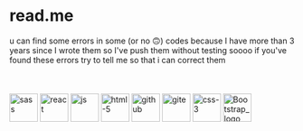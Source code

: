# read.me
 
 u can find some errors in some (or no 🙃) codes because I have more than 3 years since I wrote them so I've push them without testing soooo if you've found these errors try to tell me so that i can correct them 
<br>
<br>
<br>
<br>
<img src="https://github.com/user-attachments/assets/053f4ae7-87fd-449f-9df6-0f32af392c76" alt="sass" width="50">
<img src="https://github.com/user-attachments/assets/2d55a0db-bc5e-4437-9331-3ca5e171fec6" alt="react" width="50">
<img src="https://github.com/user-attachments/assets/6c296661-21e1-4289-ace8-e94fb8f69760" alt="js" width="50">
<img src="https://github.com/user-attachments/assets/c5491ccd-8327-414c-bc64-974f7e8da274" alt="html-5" width="50">
<img src="https://github.com/user-attachments/assets/779793b4-b65d-4802-8164-193520149bf1" alt="github" width="50">
<img src="https://github.com/user-attachments/assets/025cf546-1328-47c6-93fa-e74090b5cc53" alt="gite" width="50">
<img src="https://github.com/user-attachments/assets/7f9cf0c1-d9b7-49f3-b1d6-72d393bc9e59" alt="css-3" width="50">
<img src="https://github.com/user-attachments/assets/4ba3e112-8491-436f-b73f-5ffd65760e71" alt="Bootstrap_logo" width="50">
